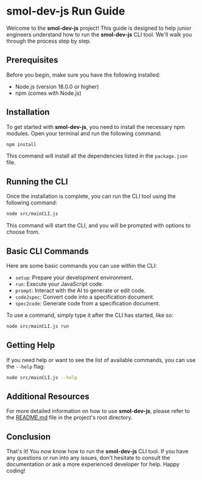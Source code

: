 # smol-dev-js Run Guide

Welcome to the **smol-dev-js** project! This guide is designed to help junior engineers understand how to run the **smol-dev-js** CLI tool. We'll walk you through the process step by step.

## Prerequisites

Before you begin, make sure you have the following installed:
- Node.js (version 18.0.0 or higher)
- npm (comes with Node.js)

## Installation

To get started with **smol-dev-js**, you need to install the necessary npm modules. Open your terminal and run the following command:

```bash
npm install
```

This command will install all the dependencies listed in the `package.json` file.

## Running the CLI

Once the installation is complete, you can run the CLI tool using the following command:

```bash
node src/mainCLI.js
```

This command will start the CLI, and you will be prompted with options to choose from.

## Basic CLI Commands

Here are some basic commands you can use within the CLI:

- `setup`: Prepare your development environment.
- `run`: Execute your JavaScript code.
- `prompt`: Interact with the AI to generate or edit code.
- `code2spec`: Convert code into a specification document.
- `spec2code`: Generate code from a specification document.

To use a command, simply type it after the CLI has started, like so:

```bash
node src/mainCLI.js run
```

## Getting Help

If you need help or want to see the list of available commands, you can use the `--help` flag:

```bash
node src/mainCLI.js --help
```

## Additional Resources

For more detailed information on how to use **smol-dev-js**, please refer to the [README.md](../README.md) file in the project's root directory.

## Conclusion

That's it! You now know how to run the **smol-dev-js** CLI tool. If you have any questions or run into any issues, don't hesitate to consult the documentation or ask a more experienced developer for help. Happy coding!